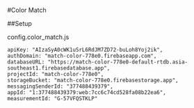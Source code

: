 #Color Match

##Setup

config.color_match.js

    apiKey: "AIzaSyA0cWK1uSrL6RdJM7ZD72-buLoh8Yoj2ik",
    authDomain: "match-color-778e0.firebaseapp.com",
    databaseURL: "https://match-color-778e0-default-rtdb.asia-southeast1.firebasedatabase.app",
    projectId: "match-color-778e0",
    storageBucket: "match-color-778e0.firebasestorage.app",
    messagingSenderId: "377488439379",
    appId: "1:377488439379:web:7cc6c74cd528fa08b22ea6",
    measurementId: "G-57VFQSTKLP"
